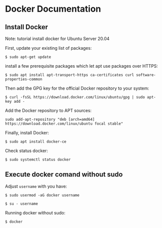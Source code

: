 # Docker Documentation

## Install Docker
Note: tutorial install docker for Ubuntu Server 20.04

First, update your existing list of packages:
```
$ sudo apt-get update
```
install a few prerequisite packages which let apt use packages over HTTPS:
```
$ sudo apt install apt-transport-https ca-certificates curl software-properties-common
```
Then add the GPG key for the official Docker repository to your system:
```
$ curl -fsSL https://download.docker.com/linux/ubuntu/gpg | sudo apt-key add -
```
Add the Docker repository to APT sources:
```
sudo add-apt-repository "deb [arch=amd64] https://download.docker.com/linux/ubuntu focal stable"
```
Finally, install Docker:
```
$ sudo apt install docker-ce
```
Check status docker:
```
$ sudo systemctl status docker
```

## Execute docker comand without sudo
Adjust `username` with you have:
```
$ sudo usermod -aG docker username
```
```
$ su - username
```
Running docker without sudo:
```
$ docker
```
